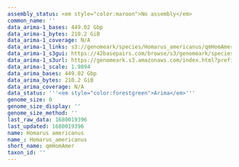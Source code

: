 ```yaml
---
assembly_status: <em style="color:maroon">No assembly</em>
common_name: ''
data_arima-1_bases: 449.02 Gbp
data_arima-1_bytes: 210.2 GiB
data_arima-1_coverage: N/A
data_arima-1_links: s3://genomeark/species/Homarus_americanus/qmHomAmer1/genomic_data/arima/<br>
data_arima-1_s3gui: https://42basepairs.com/browse/s3/genomeark/species/Homarus_americanus/qmHomAmer1/genomic_data/arima/
data_arima-1_s3url: https://genomeark.s3.amazonaws.com/index.html?prefix=species/Homarus_americanus/qmHomAmer1/genomic_data/arima/
data_arima-1_scale: 1.9894
data_arima_bases: 449.02 Gbp
data_arima_bytes: 210.2 GiB
data_arima_coverage: N/A
data_status: '''<em style="color:forestgreen">Arima</em>'''
genome_size: 0
genome_size_display: ''
genome_size_method: ''
last_raw_data: 1680019396
last_updated: 1680019396
name: Homarus americanus
name_: Homarus_americanus
short_name: qmHomAmer
taxon_id: ''
---
```

